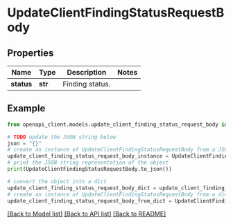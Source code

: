 # UpdateClientFindingStatusRequestBody


## Properties

Name | Type | Description | Notes
------------ | ------------- | ------------- | -------------
**status** | **str** | Finding status. | 

## Example

```python
from openapi_client.models.update_client_finding_status_request_body import UpdateClientFindingStatusRequestBody

# TODO update the JSON string below
json = "{}"
# create an instance of UpdateClientFindingStatusRequestBody from a JSON string
update_client_finding_status_request_body_instance = UpdateClientFindingStatusRequestBody.from_json(json)
# print the JSON string representation of the object
print(UpdateClientFindingStatusRequestBody.to_json())

# convert the object into a dict
update_client_finding_status_request_body_dict = update_client_finding_status_request_body_instance.to_dict()
# create an instance of UpdateClientFindingStatusRequestBody from a dict
update_client_finding_status_request_body_from_dict = UpdateClientFindingStatusRequestBody.from_dict(update_client_finding_status_request_body_dict)
```
[[Back to Model list]](../README.md#documentation-for-models) [[Back to API list]](../README.md#documentation-for-api-endpoints) [[Back to README]](../README.md)


